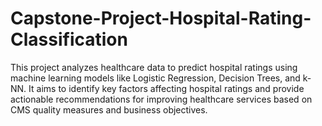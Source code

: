 # Capstone-Project-Hospital-Rating-Classification
This project analyzes healthcare data to predict hospital ratings using machine learning models like Logistic Regression, Decision Trees, and k-NN. It aims to identify key factors affecting hospital ratings and provide actionable recommendations for improving healthcare services based on CMS quality measures and business objectives.
